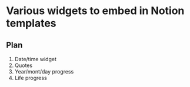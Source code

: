 # Various widgets to embed in Notion templates

## Plan
1. Date/time widget
2. Quotes
3. Year/mont/day progress
4. Life progress